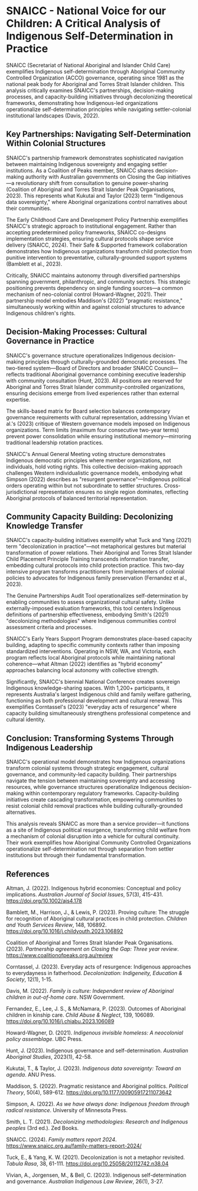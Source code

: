 # SNAICC - National Voice for our Children: A Critical Analysis of Indigenous Self-Determination in Practice

SNAICC (Secretariat of National Aboriginal and Islander Child Care) exemplifies Indigenous self-determination through Aboriginal Community Controlled Organization (ACCO) governance, operating since 1981 as the national peak body for Aboriginal and Torres Strait Islander children. This analysis critically examines SNAICC's partnerships, decision-making processes, and capacity-building initiatives through decolonizing theoretical frameworks, demonstrating how Indigenous-led organizations operationalize self-determination principles while navigating settler-colonial institutional landscapes (Davis, 2022).

## Key Partnerships: Navigating Self-Determination Within Colonial Structures

SNAICC's partnership framework demonstrates sophisticated navigation between maintaining Indigenous sovereignty and engaging settler institutions. As a Coalition of Peaks member, SNAICC shares decision-making authority with Australian governments on Closing the Gap initiatives—a revolutionary shift from consultation to genuine power-sharing (Coalition of Aboriginal and Torres Strait Islander Peak Organisations, 2023). This represents what Kukutai and Taylor (2023) term "Indigenous data sovereignty," where Aboriginal organizations control narratives about their communities.

The Early Childhood Care and Development Policy Partnership exemplifies SNAICC's strategic approach to institutional engagement. Rather than accepting predetermined policy frameworks, SNAICC co-designs implementation strategies, ensuring cultural protocols shape service delivery (SNAICC, 2024). Their Safe & Supported framework collaboration demonstrates how Indigenous organizations transform child protection from punitive intervention to preventative, culturally-grounded support systems (Bamblett et al., 2023).

Critically, SNAICC maintains autonomy through diversified partnerships spanning government, philanthropic, and community sectors. This strategic positioning prevents dependency on single funding sources—a common mechanism of neo-colonial control (Howard-Wagner, 2021). Their partnership model embodies Maddison's (2022) "pragmatic resistance," simultaneously working within and against colonial structures to advance Indigenous children's rights.

## Decision-Making Processes: Cultural Governance in Practice

SNAICC's governance structure operationalizes Indigenous decision-making principles through culturally-grounded democratic processes. The two-tiered system—Board of Directors and broader SNAICC Council—reflects traditional Aboriginal governance combining executive leadership with community consultation (Hunt, 2023). All positions are reserved for Aboriginal and Torres Strait Islander community-controlled organizations, ensuring decisions emerge from lived experiences rather than external expertise.

The skills-based matrix for Board selection balances contemporary governance requirements with cultural representation, addressing Vivian et al.'s (2023) critique of Western governance models imposed on Indigenous organizations. Term limits (maximum four consecutive two-year terms) prevent power consolidation while ensuring institutional memory—mirroring traditional leadership rotation practices.

SNAICC's Annual General Meeting voting structure demonstrates Indigenous democratic principles where member organizations, not individuals, hold voting rights. This collective decision-making approach challenges Western individualistic governance models, embodying what Simpson (2022) describes as "resurgent governance"—Indigenous political orders operating within but not subordinate to settler structures. Cross-jurisdictional representation ensures no single region dominates, reflecting Aboriginal protocols of balanced territorial representation.

## Community Capacity Building: Decolonizing Knowledge Transfer

SNAICC's capacity-building initiatives exemplify what Tuck and Yang (2021) term "decolonization in practice"—not metaphorical gestures but material transformation of power relations. Their Aboriginal and Torres Strait Islander Child Placement Principle Training transcends information transfer, embedding cultural protocols into child protection practice. This two-day intensive program transforms practitioners from implementers of colonial policies to advocates for Indigenous family preservation (Fernandez et al., 2023).

The Genuine Partnerships Audit Tool operationalizes self-determination by enabling communities to assess organizational cultural safety. Unlike externally-imposed evaluation frameworks, this tool centers Indigenous definitions of partnership effectiveness, embodying Smith's (2021) "decolonizing methodologies" where Indigenous communities control assessment criteria and processes.

SNAICC's Early Years Support Program demonstrates place-based capacity building, adapting to specific community contexts rather than imposing standardized interventions. Operating in NSW, WA, and Victoria, each program reflects local Aboriginal protocols while maintaining national coherence—what Altman (2022) identifies as "hybrid economy" approaches balancing local autonomy with collective strength.

Significantly, SNAICC's biennial National Conference creates sovereign Indigenous knowledge-sharing spaces. With 1,200+ participants, it represents Australia's largest Indigenous child and family welfare gathering, functioning as both professional development and cultural renewal. This exemplifies Corntassel's (2023) "everyday acts of resurgence" where capacity building simultaneously strengthens professional competence and cultural identity.

## Conclusion: Transforming Systems Through Indigenous Leadership

SNAICC's operational model demonstrates how Indigenous organizations transform colonial systems through strategic engagement, cultural governance, and community-led capacity building. Their partnerships navigate the tension between maintaining sovereignty and accessing resources, while governance structures operationalize Indigenous decision-making within contemporary regulatory frameworks. Capacity-building initiatives create cascading transformation, empowering communities to resist colonial child removal practices while building culturally-grounded alternatives.

This analysis reveals SNAICC as more than a service provider—it functions as a site of Indigenous political resurgence, transforming child welfare from a mechanism of colonial disruption into a vehicle for cultural continuity. Their work exemplifies how Aboriginal Community Controlled Organizations operationalize self-determination not through separation from settler institutions but through their fundamental transformation.

## References

Altman, J. (2022). Indigenous hybrid economies: Conceptual and policy implications. *Australian Journal of Social Issues*, 57(3), 415-431. https://doi.org/10.1002/ajs4.178

Bamblett, M., Harrison, J., & Lewis, P. (2023). Proving culture: The struggle for recognition of Aboriginal cultural practices in child protection. *Children and Youth Services Review*, 148, 106892. https://doi.org/10.1016/j.childyouth.2023.106892

Coalition of Aboriginal and Torres Strait Islander Peak Organisations. (2023). *Partnership agreement on Closing the Gap: Three year review*. https://www.coalitionofpeaks.org.au/review

Corntassel, J. (2023). Everyday acts of resurgence: Indigenous approaches to everydayness in fatherhood. *Decolonization: Indigeneity, Education & Society*, 12(1), 1-15.

Davis, M. (2022). *Family is culture: Independent review of Aboriginal children in out-of-home care*. NSW Government.

Fernandez, E., Lee, J. S., & McNamara, P. (2023). Outcomes of Aboriginal children in kinship care. *Child Abuse & Neglect*, 139, 106089. https://doi.org/10.1016/j.chiabu.2023.106089

Howard-Wagner, D. (2021). *Indigenous invisible homeless: A neocolonial policy assemblage*. UBC Press.

Hunt, J. (2023). Indigenous governance and self-determination. *Australian Aboriginal Studies*, 2023(1), 42-58.

Kukutai, T., & Taylor, J. (2023). *Indigenous data sovereignty: Toward an agenda*. ANU Press.

Maddison, S. (2022). Pragmatic resistance and Aboriginal politics. *Political Theory*, 50(4), 589-612. https://doi.org/10.1177/00905917211073642

Simpson, A. (2022). *As we have always done: Indigenous freedom through radical resistance*. University of Minnesota Press.

Smith, L. T. (2021). *Decolonizing methodologies: Research and Indigenous peoples* (3rd ed.). Zed Books.

SNAICC. (2024). *Family matters report 2024*. https://www.snaicc.org.au/family-matters-report-2024/

Tuck, E., & Yang, K. W. (2021). Decolonization is not a metaphor revisited. *Tabula Rasa*, 38, 61-111. https://doi.org/10.25058/20112742.n38.04

Vivian, A., Jorgensen, M., & Bell, C. (2023). Indigenous self-determination and governance. *Australian Indigenous Law Review*, 26(1), 3-27.